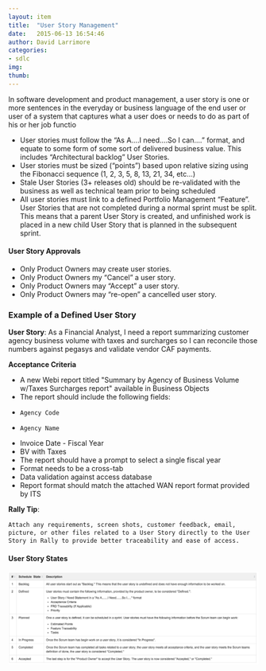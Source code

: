 ```yaml
---
layout: item
title:  "User Story Management"
date:   2015-06-13 16:54:46
author: David Larrimore
categories:
- sdlc
img: 
thumb: 
---
```



In software development and product management, a user story is one or more sentences in the everyday or business language of the end user or user of a system that captures what a user does or needs to do as part of his or her job functio


* User stories must follow the “As A….I need….So I can….” format, and equate to some form of some sort of delivered business value. This includes “Architectural backlog” User Stories.
* User stories must be sized (“points”) based upon relative sizing using the Fibonacci sequence (1, 2, 3, 5, 8, 13, 21, 34, etc…)
* Stale User Stories (3+ releases old) should be re-validated with the business as well as technical team prior to being scheduled
* All user stories must link to a defined Portfolio Management “Feature”.
User Stories that are not completed during a normal sprint must be split. This means that a parent User Story is created, and unfinished work is placed in a new child User Story that is planned in the subsequent sprint.


#### User Story Approvals

* Only Product Owners may create user stories.
* Only Product Owners my “Cancel” a user story.
* Only Product Owners may “Accept” a user story.
* Only Product Owners may “re-open” a cancelled user story.



### Example of a Defined User Story

**User Story**: As a Financial Analyst, I need a report summarizing customer agency business volume with taxes and surcharges so I can reconcile those numbers against pegasys and validate vendor CAF payments.
 
**Acceptance Criteria**

* A new Webi report titled "Summary by Agency of Business Volume w/Taxes Surcharges report" available in Business Objects
* The report should include the following fields:
*     Agency Code
*     Agency Name
* Invoice Date - Fiscal Year
* BV with Taxes
* The report should have a prompt to select a single fiscal year
* Format needs to be a cross-tab
* Data validation against access database
* Report format should match the attached WAN report format provided by ITS


**Rally Tip**: 
    
    Attach any requirements, screen shots, customer feedback, email, picture, or other files related to a User Story directly to the User Story in Rally to provide better traceability and ease of access.




#### User Story States

<div class="container">
    <div class="row">
        <div class="col-lg-10 col-lg-offset-1 himg">
            <img src="../../assets/img/sdlc/user-story-states.png" alt="User Story States">
        </div>
    </div><!-- /row -->
</div> <!-- /container -->
